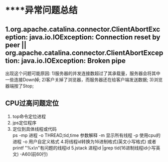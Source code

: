 # ****异常问题总结
## 1.org.apache.catalina.connector.ClientAbortException: java.io.IOException: Connection reset by peer || org.apache.catalina.connector.ClientAbortException: java.io.IOException: Broken pipe

   出现这个问题可能原因:
        1)服务器的并发连接数超过了其承载量，服务器会将其中一些连接Down掉;
        2)客户关掉了浏览器，而服务器还在给客户端发送数据;
        3)浏览器端按了Stop;

## CPU过高问题定位
 1. top命令定位进程  
 2. jps定位程序
 3. 定位到具体线程或代码  
   ps -mp 进程 -o THREAD,tid,time
   参数解释
   -m 显示所有线程
   -p 使用cpu的进程
   -o 用户自定义格式
 4.将线程id转换为16进制格式(英文小写格式)  或者  printf "%x\n"有问题的线程id
 5.jstack 进程id |grep tid(16进制线程id小写英文) -A60(前60行)